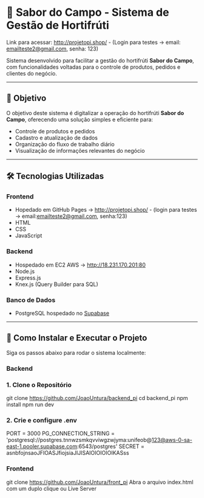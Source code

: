 # 🥦 Sabor do Campo - Sistema de Gestão de Hortifrúti

Link para acessar: http://projetopi.shop/ - (Login para testes -> email: emailteste2@gmail.com, senha: 123)

Sistema desenvolvido para facilitar a gestão do hortifrúti **Sabor do Campo**, com funcionalidades voltadas para o controle de produtos, pedidos e clientes do negócio.

---

## 🎯 Objetivo

O objetivo deste sistema é digitalizar a operação do hortifrúti **Sabor do Campo**, oferecendo uma solução simples e eficiente para:

- Controle de produtos e pedidos
- Cadastro e atualização de dados
- Organização do fluxo de trabalho diário
- Visualização de informações relevantes do negócio

---

## 🛠 Tecnologias Utilizadas

### Frontend
- Hopedado em GitHub Pages -> http://projetopi.shop/ - (login para testes -> email:emailteste2@gmail.com, senha:123)
- HTML
- CSS
- JavaScript

### Backend

- Hospedado em EC2 AWS -> http://18.231.170.201:80
- Node.js
- Express.js
- Knex.js (Query Builder para SQL)

### Banco de Dados

- PostgreSQL hospedado no [Supabase](https://supabase.com)

---

## 🚀 Como Instalar e Executar o Projeto

Siga os passos abaixo para rodar o sistema localmente:

### Backend

### 1. Clone o Repositório

git clone https://github.com/JoaoUntura/backend_pi
cd backend_pi
npm install
npm run dev

### 2. Crie e configure .env

PORT = 3000
PG_CONNECTION_STRING = 'postgresql://postgres.tnnwzsmkqvviwgzwjyma:unifeob@123@aws-0-sa-east-1.pooler.supabase.com:6543/postgres'
SECRET = asnbfojnsaoJFIOASJfiojsiaJIJISAIOIOIOIOIKASss

### Frontend

git clone https://github.com/JoaoUntura/front_pi
Abra o arquivo index.html com um duplo clique ou Live Server
